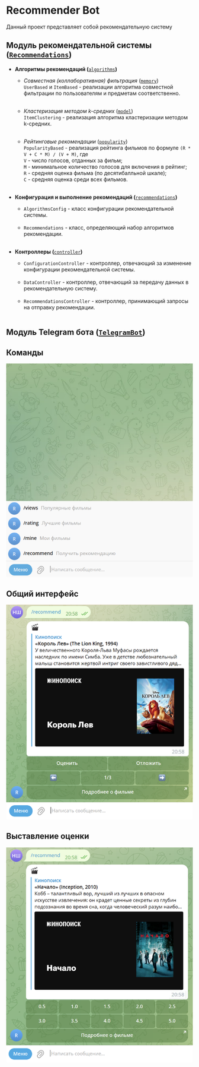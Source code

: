 # Recommender Bot

Данный проект представляет собой рекомендательную систему

## **Модуль рекомендательной системы (**[`Recommendations`](Recommendations)**)**

* **Алгоритмы рекомендаций (**[`algorithms`](Recommendations/src/main/java/com/recommender/bot/algorithms)**)**
    * _Совместная (коллаборативная)
      фильтрация_ ([`memory`](Recommendations/src/main/java/com/recommender/bot/algorithms/memory))\
      `UserBased` и `ItemBased` - реализации алгоритма совместной фильтрации по пользователям и предметам
      соответственно.<br/><br/>

    * _Кластеризация методом k-средних_ ([`model`](Recommendations/src/main/java/com/recommender/bot/algorithms/model))\
      `ItemClustering` - реализация алгоритма кластеризации методом k-средних.<br/><br/>

    * _Рейтинговые
      рекомендации_ ([`popularity`](Recommendations/src/main/java/com/recommender/bot/algorithms/popularity))\
      `PopularityBased` - реализация рейтинга фильмов по формуле `(R * V + C * M) / (V + M)`, где \
      `V` - число голосов, отданных за фильм;\
      `M` - минимальное количество голосов для включения в рейтинг;\
      `R` - средняя оценка фильма (по десятибалльной шкале);\
      `C` - средняя оценка среди всех фильмов.<br/><br/>

* **Конфигурация и выполнение рекомендаций (**[`recommendations`](Recommendations/src/main/java/com/recommender/bot/service/recommendations)**)**
    * `AlgorithmsConfig` - класс конфигурации рекомендательной системы.<br/><br/>
    * `Recommendations` - класс, определяющий набор алгоритмов рекомендации.<br/><br/>

* **Контроллеры (**[`controller`](Recommendations/src/main/java/com/recommender/bot/controller)**)**
    * `ConfigurationController` - контроллер, отвечающий за изменение конфигурации рекомендательной системы.<br/><br/>
    * `DataController` - контроллер, отвечающий за передачу данных в рекомендательную систему.<br/><br/>
    * `RecommendationsController` - контроллер, принимающий запросы на отправку рекомендации.<br/><br/>

## **Модуль Telegram бота (**[`TelegramBot`](TelegramClient)**)**

## Команды
![Команды](images/1.PNG "Команды")
## Общий интерфейс
![Интерфейс](images/2.PNG "Интерфейс")
## Выставление оценки
![Оценки](images/3.PNG "Оценки")